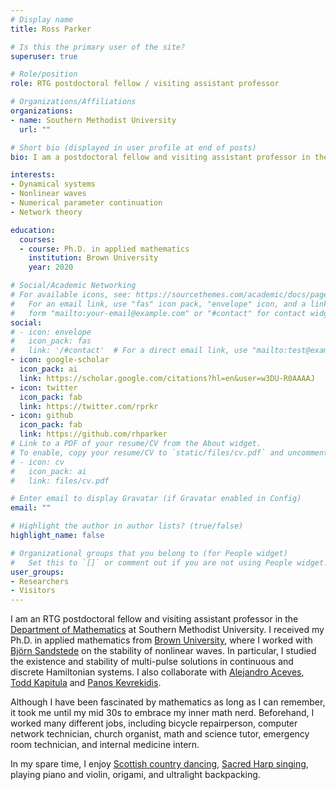 ```yaml
---
# Display name
title: Ross Parker

# Is this the primary user of the site?
superuser: true

# Role/position
role: RTG postdoctoral fellow / visiting assistant professor

# Organizations/Affiliations
organizations:
- name: Southern Methodist University
  url: ""

# Short bio (displayed in user profile at end of posts)
bio: I am a postdoctoral fellow and visiting assistant professor in the department of mathematics at Southern Methodist University.

interests:
- Dynamical systems
- Nonlinear waves
- Numerical parameter continuation
- Network theory

education:
  courses:
  - course: Ph.D. in applied mathematics
    institution: Brown University
    year: 2020

# Social/Academic Networking
# For available icons, see: https://sourcethemes.com/academic/docs/page-builder/#icons
#   For an email link, use "fas" icon pack, "envelope" icon, and a link in the
#   form "mailto:your-email@example.com" or "#contact" for contact widget.
social:
# - icon: envelope
#   icon_pack: fas
#   link: '/#contact'  # For a direct email link, use "mailto:test@example.org".
- icon: google-scholar
  icon_pack: ai
  link: https://scholar.google.com/citations?hl=en&user=w3DU-R0AAAAJ
- icon: twitter
  icon_pack: fab
  link: https://twitter.com/rprkr
- icon: github
  icon_pack: fab
  link: https://github.com/rhparker
# Link to a PDF of your resume/CV from the About widget.
# To enable, copy your resume/CV to `static/files/cv.pdf` and uncomment the lines below.
# - icon: cv
#   icon_pack: ai
#   link: files/cv.pdf

# Enter email to display Gravatar (if Gravatar enabled in Config)
email: ""

# Highlight the author in author lists? (true/false)
highlight_name: false

# Organizational groups that you belong to (for People widget)
#   Set this to `[]` or comment out if you are not using People widget.
user_groups:
- Researchers
- Visitors
---
```


I am an RTG postdoctoral fellow and visiting assistant professor in the [Department of Mathematics](https://www.smu.edu/Dedman/academics/departments/math) at Southern Methodist University. I received my Ph.D. in applied mathematics from [Brown University](http://www.brown.edu/academics/applied-mathematics/), where I worked with [Bj&ouml;rn Sandstede](http://bjornsandstede.com/) on the stability of nonlinear waves. In particular, I studied the existence and stability of multi-pulse solutions in continuous and discrete Hamiltonian systems. I also collaborate with [Alejandro Aceves](https://people.smu.edu/31106378/prof-alejandro-aceves/), [Todd Kapitula](http://www.calvin.edu/~tmk5/) and [Panos Kevrekidis](http://people.math.umass.edu/~kevrekid/).  

Although I have been fascinated by mathematics as long as I can remember, it took me until my mid 30s to embrace my inner math nerd. Beforehand, I worked many different jobs, including bicycle repairperson, computer network technician, church organist, math and science tutor, emergency room technician, and internal medicine intern.

In my spare time, I enjoy [Scottish country dancing](http://www.rscds.org/), [Sacred Harp singing](https://fasola.org/), playing piano and violin, origami, and ultralight backpacking.
